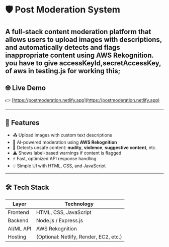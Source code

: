 
# 🛡️ Post Moderation System

A full-stack content moderation platform that allows users to upload images with descriptions, and automatically detects and flags inappropriate content using **AWS Rekognition**.
you have to give accessKeyId,secretAccessKey, of aws in testing.js for working this; 
---


## 🌐 Live Demo

👉 [https://postmoderation.netlify.app](https://postmoderation.netlify.app)

---
## 🚀 Features

- 📤 Upload images with custom text descriptions
- 🤖 AI-powered moderation using **AWS Rekognition**
- 🧠 Detects unsafe content: **nudity**, **violence**, **suggestive content**, etc.
- ⚠️ Shows label-based warnings if content is flagged
- ⚡ Fast, optimized API response handling
- 💡 Simple UI with HTML, CSS, and JavaScript

---

## 🛠️ Tech Stack

| Layer       | Technology            |
|-------------|------------------------|
| Frontend    | HTML, CSS, JavaScript  |
| Backend     | Node.js / Express.js   |
| AI/ML API   | AWS Rekognition        |
| Hosting     | (Optional: Netlify, Render, EC2, etc.)


